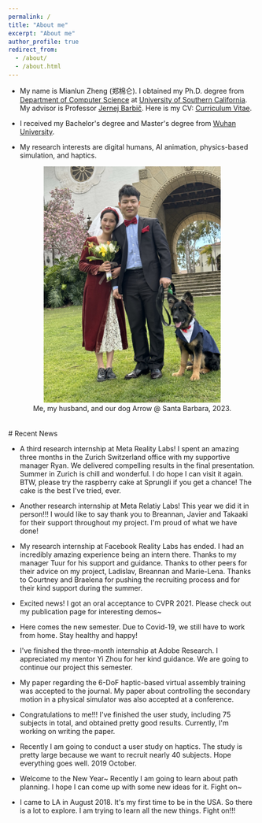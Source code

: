 ```yaml
---
permalink: /
title: "About me"
excerpt: "About me"
author_profile: true
redirect_from: 
  - /about/
  - /about.html
---
```



* My name is Mianlun Zheng (郑棉仑). I obtained my Ph.D. degree from [Department of Computer Science](https://www.cs.usc.edu/) at [University of Southern California](https://www.usc.edu/). My advisor is Professor [Jernej Barbič](https://viterbi-web.usc.edu/~jbarbic/). Here is my CV: [Curriculum Vitae](/files/CV_10_25.pdf).

* I received my Bachelor's degree and Master's degree from [Wuhan University](https://en.whu.edu.cn/).

* My research interests are digital humans, AI animation, physics-based simulation, and haptics.

<!---
<div align="center">
//  <img src="/images/whu_library.JPG" width="198"/><img src="/images/whu_castle.jpg" width="445"/>
</div>
<div align="center">
  In Wuhan University's library and Wuhan University's Sakura Castle ("老斋舍").
</div>
<div align="center">
  <img src="/images/grove1.jpg" width="250"/><img src="/images/grove2.jpg" width="445"/>
</div>
<div align="center">
  2018 Christmas @ The Grove.
</div>
-->

<div align="center">
<!--   <img src="/images/siggraph2019.jpg" width="280"/> -->
<!--   <iframe src="https://drive.google.com/file/d/1HimzV16RnBVuyyouuNFE_IFXTsDnctPx/preview" width="280" height="373" style="border: none"></iframe> -->
<!--   <img src="https://drive.google.com/uc?id=1HimzV16RnBVuyyouuNFE_IFXTsDnctPx" width="280"/> -->
<!--   <img src="https://drive.google.com/uc?id=1q9rao1wfM44JSjUUWd_FqQ5oNP1cUsV2" width="280"/> -->
  <img src="/images/wedding.JPG" width="360"/>
</div>
<div align="center">
  Me, my husband, and our dog Arrow @ Santa Barbara, 2023.
</div>


<br/>
<br/>
# Recent News

* A third research internship at Meta Reality Labs! I spent an amazing three months in the Zurich Switzerland office with my supportive manager Ryan. We delivered compelling results in the final presentation. Summer in Zurich is chill and wonderful. I do hope I can visit it again. BTW, please try the raspberry cake at Sprungli if you get a chance! The cake is the best I've tried, ever. 

* Another research internship at Meta Relatiy Labs! This year we did it in person!!! I would like to say thank you to Breannan, Javier and Takaaki for their support throughout my project. I'm proud of what we have done!

* My research internship at Facebook Reality Labs has ended. I had an incredibly amazing experience being an intern there. Thanks to my manager Tuur for his support and guidance. Thanks to other peers for their advice on my project, Ladislav, Breannan and Marie-Lena. Thanks to Courtney and Braelena for pushing the recruiting process and for their kind support during the summer. 

* Excited news! I got an oral acceptance to CVPR 2021. Please check out my publication page for interesting demos~

* Here comes the new semester. Due to Covid-19, we still have to work from home. Stay healthy and happy!

* I've finished the three-month internship at Adobe Research. I appreciated my mentor Yi Zhou for her kind guidance. We are going to continue our project this semester. 

* My paper regarding the 6-DoF haptic-based virtual assembly training was accepted to the journal. My paper about controlling the secondary motion in a physical simulator was also accepted at a conference.

* Congratulations to me!!! I've finished the user study, including 75 subjects in total, and obtained pretty good results. Currently, I'm working on writing the paper.

* Recently I am going to conduct a user study on haptics. The study is pretty large because we want to recruit nearly 40 subjects. Hope everything goes well. 2019 October.

* Welcome to the New Year~ Recently I am going to learn about path planning. I hope I can come up with some new ideas for it. Fight on~

* I came to LA in August 2018. It's my first time to be in the USA. So there is a lot to explore. I am trying to learn all the new things. Fight on!!!
